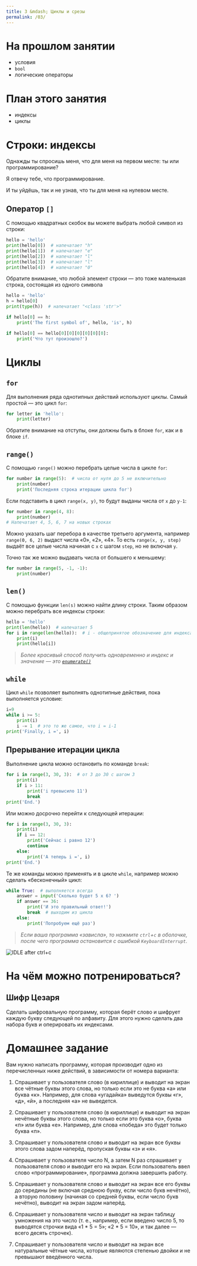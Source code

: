 ```yaml
---
title: 3 &mdash; Циклы и срезы
permalink: /03/
---
```



# На прошлом занятии
* условия
* `bool`
* логические операторы

# План этого занятия
* индексы
* циклы

# Строки: индексы

Однажды ты спросишь меня, что для меня на первом месте: ты или программирование?

Я отвечу тебе, что программирование. 

И ты уйдёшь, так и не узнав, что ты для меня на нулевом месте.

## Оператор `[]`

С помощью квадратных скобок вы можете выбрать любой символ из строки:

```python
hello = 'hello'
print(hello[0])  # напечатает "h"
print(hello[1])  # напечатает "e"
print(hello[2])  # напечатает "l"
print(hello[3])  # напечатает "l"
print(hello[4])  # напечатает "0"
```

Обратите внимание, что любой элемент строки — это тоже маленькая строка, состоящая из одного символа

```python
hello = 'hello'
h = hello[0]
print(type(h))  # напечатает "<class 'str'>"

if hello[0] == h:
    print('The first symbol of', hello, 'is', h)

if hello[0] == hello[0][0][0][0][0][0]:
    print('Что тут произошло?')
```

# Циклы

## `for`

Для выполнения ряда однотипных действий используют циклы. Самый простой — это цикл `for`:

```python
for letter in 'hello':
    print(letter)
```

Обратите внимание на отступы, они должны быть в блоке `for`, как и в блоке `if`.

## `range()`

С помощью `range()` можно перебрать целые числа в цикле `for`:

```python
for number in range(5):  # числа от нуля до 5 не включительно
    print(number)
    print('Последняя строка итерации цикла for')
```

Если подставить в цикл `range(x, y)`, то будут выданы числа от `x` до `y-1`:

```python
for number in range(4, 8):
    print(number)
# Напечатает 4, 5, 6, 7 на новых строках
```

Можно указать шаг перебора в качестве третьего аргумента, например `range(0, 6, 2)` выдаст числа «0», «2», «4». То есть `range(x, y, step)` выдаёт все целые числа начиная с `x` с шагом `step`, но не включая `y`.

Точно так же можно выдавать числа от большего к меньшему:

```python
for number in range(5, -1, -1):
    print(number)
```

## `len()`

С помощью функции `len(s)` можно найти длину строки. Таким образом можно перебрать все индексы строки:

```python
hello = 'hello'
print(len(hello))  # напечатает 5
for i in range(len(hello)):  # i - общепринятое обозначение для индекса
    print(i)
    print(hello[i])
```

> *Более красивый способ получить одновременно и индекс и значение — это [`enumerate()`](https://docs.python.org/3/library/functions.html#enumerate)*

## `while`

Цикл `while` позволяет выполнять однотипные действия, пока выполняется условие:

```python
i=9
while i >= 5:
    print(i)
    i -= 1  # это то же самое, что i = i-1
print('Finally, i =', i)
```

## Прерывание итерации цикла

Выполнение цикла можно остановить по команде `break`:

```python
for i in range(3, 30, 3):  # от 3 до 30 с шагом 3
    print(i)
    if i > 11:
        print('i превысило 11')
        break
print('End.')
```

Или можно досрочно перейти к следующей итерации:

```python
for i in range(3, 30, 3):
    print(i)
    if i == 12:
        print('Сейчас i равно 12')
        continue
    else:
        print('А теперь i =', i)
print('End.')
```

Те же команды можно применять и в цикле `while`, например можно сделать «бесконечный» цикл:

```python
while True:  # выполняется всегда
    answer = input('Сколько будет 5 x 6? ')
    if answer == 36:
        print('И это правильный ответ!')
        break  # выходим из цикла
    else:
        print('Попробуем ещё раз')
```

> *Если ваша программа «зависла», то нажмите `ctrl`+`c` в оболочке, после чего программа остановится с ошибкой `KeyboardInterrupt`.*

![IDLE after ctrl+c](/img/03/idle-ctrl-c.png)

# На чём можно потренироваться?

## Шифр Цезаря

Сделать шифровальную программу, которая берёт слово и шифрует каждую букву следующей по алфавиту. Для этого нужно сделать два набора букв и оперировать их индексами.

# Домашнее задание

Вам нужно написать программу, которая производит одно из перечисленных ниже действий, в зависимости от номера варианта:

1. Спрашивает у пользователя слово (в кириллице) и выводит на экран все чётные буквы этого слова, но только если это не буква «а» или буква «к». Например, для слова «угадайка» выведутся буквы «г», «д», «й», а последняя «а» не выведется.

2. Спрашивает у пользователя слово (в кириллице) и выводит на экран нечётные буквы этого слова, но только если это буква «о»,  буква «п» или буква «е». Например, для слова «победа» это будет только буква «п».

3. Спрашивает у пользователя слово и выводит на экран все буквы этого слова задом наперёд, пропуская буквы «з» и «я».

4. Спрашивает у пользователя число N, а затем N раз спрашивает у пользователя слово  и выводит его на экран. Если пользователь ввел слово «программирование», программа должна завершить работу.

5. Спрашивает у пользователя слово и выводит на экран все его буквы до середины (не включая среднюю букву, если число букв нечётно), а вторую половину (начиная со средней буквы, если число букв нечётно), выводит на экран задом наперёд.

6. Спрашивает у пользователя число и выводит на экран таблицу умножения на это число (т. е., например, если введено число 5, то выводятся строчки вида «1 * 5 = 5»; «2 * 5 = 10», и так далее — всего десять строчек).

7. Спрашивает у пользователя число и выводит на экран все натуральные чётные числа, которые являются степенью двойки и не превышают введённого числа.
